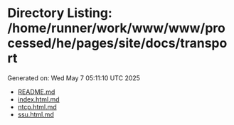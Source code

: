 # Directory Listing: /home/runner/work/www/www/processed/he/pages/site/docs/transport
Generated on: Wed May  7 05:11:10 UTC 2025

- [README.md](README.md)
- [index.html.md](index.html.md)
- [ntcp.html.md](ntcp.html.md)
- [ssu.html.md](ssu.html.md)
